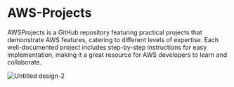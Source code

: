 # AWS-Projects
AWSProjects is a GitHub repository featuring practical projects that demonstrate AWS features, catering to different levels of expertise. Each well-documented project includes step-by-step instructions for easy implementation, making it a great resource for AWS developers to learn and collaborate.


![Untitled design-2](https://user-images.githubusercontent.com/128338058/227731510-11fd085e-19fb-445e-9f7d-d4fdc851189f.png)
